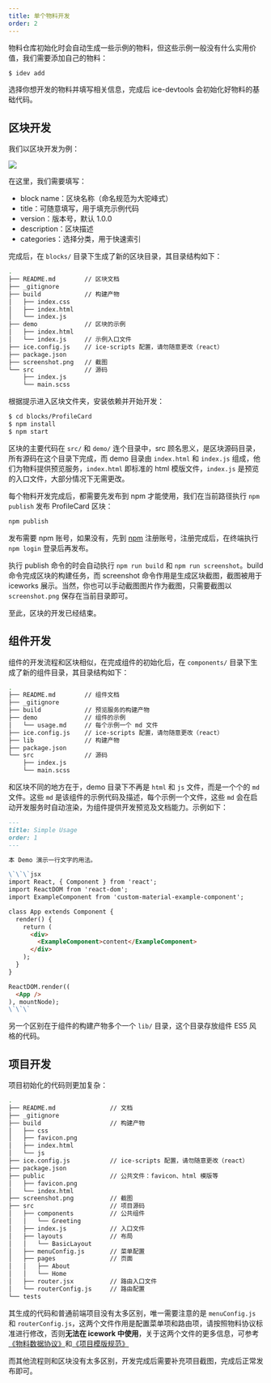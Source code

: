 ```yaml
---
title: 单个物料开发
order: 2
---
```


物料仓库初始化时会自动生成一些示例的物料，但这些示例一般没有什么实用价值，我们需要添加自己的物料：

```bash
$ idev add
```

选择你想开发的物料并填写相关信息，完成后 ice-devtools 会初始化好物料的基础代码。

## 区块开发

我们以区块开发为例：

![](https://img.alicdn.com/tfs/TB14nyLcwKG3KVjSZFLXXaMvXXa-1470-960.png)

在这里，我们需要填写：

- block name：区块名称（命名规范为大驼峰式）
- title：可随意填写，用于填充示例代码
- version：版本号，默认 1.0.0
- description：区块描述
- categories：选择分类，用于快速索引

完成后，在 `blocks/` 目录下生成了新的区块目录，其目录结构如下：

```bash
.
├── README.md        // 区块文档
├── _gitignore
├── build            // 构建产物
│   ├── index.css
│   ├── index.html
│   └── index.js
├── demo             // 区块的示例
│   ├── index.html
│   └── index.js     // 示例入口文件
├── ice.config.js    // ice-scripts 配置，请勿随意更改（react）
├── package.json
├── screenshot.png   // 截图
└── src              // 源码
    ├── index.js
    └── main.scss
```

根据提示进入区块文件夹，安装依赖并开始开发：

```bash
$ cd blocks/ProfileCard
$ npm install
$ npm start
```

区块的主要代码在 `src/` 和 `demo/` 连个目录中，src 顾名思义，是区块源码目录，所有源码在这个目录下完成，而 demo 目录由 `index.html` 和 `index.js` 组成，他们为物料提供预览服务，`index.html` 即标准的 html 模版文件，`index.js` 是预览的入口文件，大部分情况下无需更改。

每个物料开发完成后，都需要先发布到 npm 才能使用，我们在当前路径执行 `npm publish` 发布 ProfileCard 区块：

```bash
npm publish
```

发布需要 npm 账号，如果没有，先到 [npm](https://www.npmjs.com/) 注册账号，注册完成后，在终端执行 `npm login` 登录后再发布。

执行 publish 命令的时会自动执行 `npm run build` 和 `npm run screenshot`。build 命令完成区块的构建任务，而 screenshot 命令作用是生成区块截图，截图被用于 iceworks 展示。当然，你也可以手动截图图片作为截图，只需要截图以 `screenshot.png` 保存在当前目录即可。

至此，区块的开发已经结束。

## 组件开发

组件的开发流程和区块相似，在完成组件的初始化后，在 `components/` 目录下生成了新的组件目录，其目录结构如下：

```bash
.
├── README.md        // 组件文档
├── _gitignore
├── build            // 预览服务的构建产物
├── demo             // 组件的示例
│   └── usage.md     // 每个示例一个 md 文件
├── ice.config.js    // ice-scripts 配置，请勿随意更改（react）
├── lib              // 构建产物
├── package.json
└── src              // 源码
    ├── index.js
    └── main.scss
```

和区块不同的地方在于，demo 目录下不再是 `html` 和 `js` 文件，而是一个个的 `md` 文件。这些 `md` 是该组件的示例代码及描述，每个示例一个文件，这些 `md` 会在启动开发服务时自动渲染，为组件提供开发预览及文档能力。示例如下：

```markdown
---
title: Simple Usage
order: 1
---

本 Demo 演示一行文字的用法。

\`\`\`jsx
import React, { Component } from 'react';
import ReactDOM from 'react-dom';
import ExampleComponent from 'custom-material-example-component';

class App extends Component {
  render() {
    return (
      <div>
        <ExampleComponent>content</ExampleComponent>
      </div>
    );
  }
}

ReactDOM.render((
  <App />
), mountNode);
\`\`\`
```

另一个区别在于组件的构建产物多个一个 `lib/` 目录，这个目录存放组件 ES5 风格的代码。

## 项目开发

项目初始化的代码则更加复杂：

```bash
.
├── README.md               // 文档
├── _gitignore
├── build                   // 构建产物
│   ├── css
│   ├── favicon.png
│   ├── index.html
│   └── js
├── ice.config.js           // ice-scripts 配置，请勿随意更改（react）
├── package.json
├── public                  // 公共文件：favicon、html 模版等
│   ├── favicon.png
│   └── index.html
├── screenshot.png          // 截图
├── src                     // 项目源码
│   ├── components          // 公共组件
│   │   └── Greeting
│   ├── index.js            // 入口文件
│   ├── layouts             // 布局
│   │   └── BasicLayout
│   ├── menuConfig.js       // 菜单配置
│   ├── pages               // 页面
│   │   ├── About
│   │   └── Home
│   ├── router.jsx          // 路由入口文件
│   └── routerConfig.js     // 路由配置
└── tests
```

其生成的代码和普通前端项目没有太多区别，唯一需要注意的是 `menuConfig.js` 和 `routerConfig.js`，这两个文件作用是配置菜单项和路由项，请按照物料协议标准进行修改，否则**无法在 icework 中使用**，关于这两个文件的更多信息，可参考[《物料数据协议》](/docs/material/reference/protocol.md)和[《项目模版规范》](/docs/material/template/scaffold.md)

而其他流程则和区块没有太多区别，开发完成后需要补充项目截图，完成后正常发布即可。

